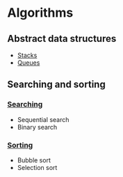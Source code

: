 # Algorithms

## Abstract data structures
- [Stacks](https://github.com/themindstorm/Data-Structures/blob/master/stacks.md)
- [Queues](https://github.com/themindstorm/Data-Structures/blob/master/queues.md)

## Searching and sorting

### [Searching](https://github.com/themindstorm/Data-Structures/blob/master/searching.md)
- Sequential search
- Binary search

### [Sorting](https://github.com/themindstorm/Data-Structures/blob/master/sorting.md)
- Bubble sort
- Selection sort
